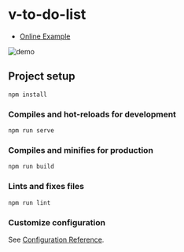 # v-to-do-list

* [Online Example](https://bravakaikai.github.io/v-to-do-list/)

![demo](https://user-images.githubusercontent.com/39983900/144711350-ea380eda-dd19-4156-9fd8-6023fb63ac09.gif)

## Project setup
```
npm install
```

### Compiles and hot-reloads for development
```
npm run serve
```

### Compiles and minifies for production
```
npm run build
```

### Lints and fixes files
```
npm run lint
```

### Customize configuration
See [Configuration Reference](https://cli.vuejs.org/config/).
